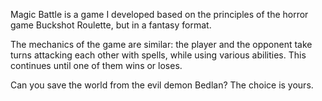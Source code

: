 Magic Battle is a game I developed based on the principles of the horror game Buckshot Roulette, but in a fantasy format.

The mechanics of the game are similar: the player and the opponent take turns attacking each other with spells, while using various abilities. This continues until one of them wins or loses.

Can you save the world from the evil demon Bedlan? The choice is yours.
